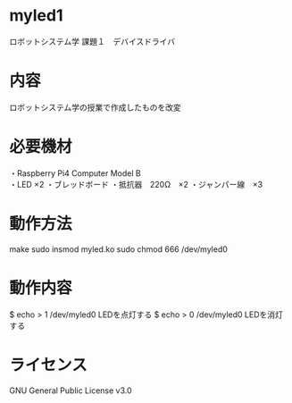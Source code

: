 # myled1
ロボットシステム学  課題１　デバイスドライバ

# 内容
ロボットシステム学の授業で作成したものを改変

# 必要機材
 ・Raspberry Pi4 Computer Model B \
 ・LED ×2
 ・ブレッドボード
 ・抵抗器　220Ω　×2
 ・ジャンパー線　×3

# 動作方法
make
sudo insmod myled.ko
sudo chmod 666 /dev/myled0

# 動作内容
$ echo > 1 /dev/myled0  LEDを点灯する
$ echo > 0 /dev/myled0  LEDを消灯する

# ライセンス
GNU General Public License v3.0
